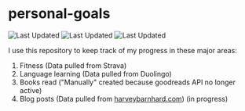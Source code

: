 # personal-goals
![Last Updated](https://img.shields.io/date/1613782067?color=FC4C02&label=Fitness%20Updated&logo=strava)
![Last Updated](https://img.shields.io/date/1613782067?color=7ac70c&label=Language%20Updated&logo=duolingo)
![Last Updated](https://img.shields.io/date/1613782067?color=e9e5cd&label=Books%20Updated&logo=goodreads)

I use this repository to keep track of my progress in these major areas:

1. Fitness (Data pulled from Strava)
2. Language learning (Data pulled from Duolingo)
3. Books read ("Manually" created because goodreads API no longer active)
4. Blog posts (Data pulled from [harveybarnhard.com](https://harveybarnhard.com)) (in progress)
